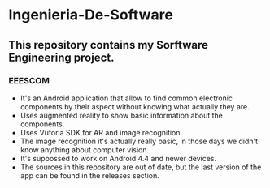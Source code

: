 # Ingenieria-De-Software
## This repository contains my Sorftware Engineering project.
### EEESCOM
- It's an Android application that allow to find common electronic components by their aspect without knowing what actually they are.
- Uses augmented reality to show basic information about the components.
- Uses Vuforia SDK for AR and image recognition.
- The image recognition it's actually really basic, in those days we didn't know anything about computer vision.
- It's suppossed to work on Android 4.4 and newer devices.
- The sources in this repository are out of date, but the last version of the app can be found in the releases section.

